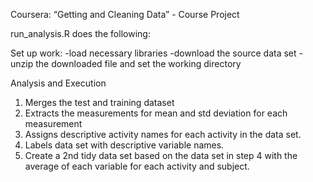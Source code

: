 Coursera: “Getting and Cleaning Data” - Course Project

run_analysis.R does the following:

Set up work:
-load necessary libraries
-download the source data set
-unzip the downloaded file and set the working directory

Analysis and Execution
1. Merges the test and training dataset
2. Extracts the measurements for mean and std deviation for each measurement
3. Assigns descriptive activity names for each activity in the data set.
4. Labels data set with descriptive variable names.
5. Create a 2nd tidy data set based on the data set in step 4 with the average of each variable for each activity and subject.


